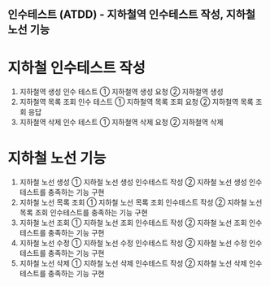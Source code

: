 ## 인수테스트 (ATDD) - 지하철역 인수테스트 작성, 지하철 노선 기능

# 지하철 인수테스트 작성
1. 지하철역 생성 인수 테스트 
   ① 지하철역 생성 요청 
   ② 지하철역 생성 
2. 지하철역 목록 조회 인수 테스트 
   ① 지하철역 목록 조회 요청 
   ② 지하철역 목록 조회 응답
3. 지하철역 삭제 인수 테스트 
   ① 지하철역 삭제 요청
   ② 지하철역 삭제

# 지하철 노선 기능
1. 지하철 노선 생성
   ① 지하철 노선 생성 인수테스트 작성 
   ② 지하철 노선 생성 인수테스트를 충족하는 기능 구현
2. 지하철 노선 목록 조회
   ① 지하철 노선 목록 조회 인수테스트 작성
   ② 지하철 노선 목록 조회 인수테스트를 충족하는 기능 구현
3. 지하철 노선 조회
   ① 지하철 노선 조회 인수테스트 작성
   ② 지하철 노선 조회 인수테스트를 충족하는 기능 구현
4. 지하철 노선 수정
   ① 지하철 노선 수정 인수테스트 작성
   ② 지하철 노선 수정 인수테스트를 충족하는 기능 구현
5. 지하철 노선 삭제
   ① 지하철 노선 삭제 인수테스트 작성
   ② 지하철 노선 삭제 인수테스트를 충족하는 기능 구현

